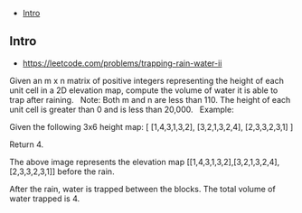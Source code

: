 - [Intro](#intro)

## Intro

- https://leetcode.com/problems/trapping-rain-water-ii

Given an m x n matrix of positive integers representing the height of each unit cell in a 2D elevation map, compute the volume of water it is able to trap after raining.
 
Note:
Both m and n are less than 110. The height of each unit cell is greater than 0 and is less than 20,000.
 
Example:

Given the following 3x6 height map:
[
  [1,4,3,1,3,2],
  [3,2,1,3,2,4],
  [2,3,3,2,3,1]
]

Return 4.


The above image represents the elevation map [[1,4,3,1,3,2],[3,2,1,3,2,4],[2,3,3,2,3,1]] before the rain.
 

After the rain, water is trapped between the blocks. The total volume of water trapped is 4.
